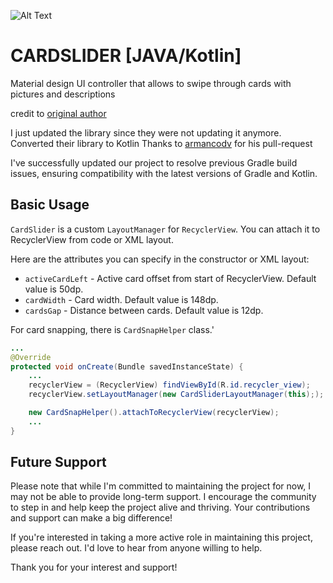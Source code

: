 ![Alt Text](https://github.com/wicaodian/android-card-slider/blob/main/demo.gif)



# CARDSLIDER [JAVA/Kotlin]
Material design UI controller that allows to swipe through cards with pictures and descriptions

credit to [original author](https://github.com/Ramotion/cardslider-android)

I just updated the library since they were not updating it anymore.
Converted their library to Kotlin Thanks to [armancodv](https://github.com/armancodv) for his pull-request


I've successfully updated our project to resolve previous Gradle build issues,
ensuring compatibility with the latest versions of Gradle and Kotlin.

## Basic Usage
`CardSlider` is a custom `LayoutManager` for `RecyclerView`. You can attach it to RecyclerView from code or XML layout.

Here are the attributes you can specify in the constructor or XML layout:
- `activeCardLeft` - Active card offset from start of RecyclerView. Default value is 50dp.
- `cardWidth` - Card width. Default value is 148dp.
- `cardsGap` - Distance between cards. Default value is 12dp.

For card snapping, there is `CardSnapHelper` class.'
```Java
...
@Override
protected void onCreate(Bundle savedInstanceState) {
    ...
    recyclerView = (RecyclerView) findViewById(R.id.recycler_view);
    recyclerView.setLayoutManager(new CardSliderLayoutManager(this););

    new CardSnapHelper().attachToRecyclerView(recyclerView);
    ...
}
```

## Future Support

Please note that while I'm committed to maintaining the project for now, I may not be able to provide long-term support. 
I encourage the community to step in and help keep the project alive and thriving. 
Your contributions and support can make a big difference!

If you're interested in taking a more active role in maintaining this project, please reach out. I'd love to hear from anyone willing to help.

Thank you for your interest and support!
